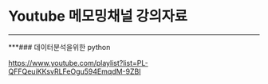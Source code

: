﻿# Youtube 메모밍채널 강의자료

----------------------

***### 데이터분석을위한 python

https://www.youtube.com/playlist?list=PL-QFFQeuiKKsvRLFeOgu594EmqdM-9ZBI

